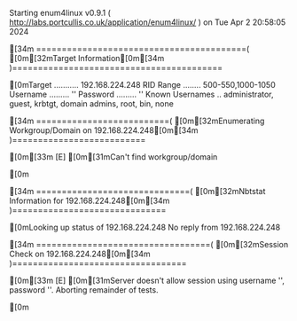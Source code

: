Starting enum4linux v0.9.1 ( http://labs.portcullis.co.uk/application/enum4linux/ ) on Tue Apr  2 20:58:05 2024

[34m =========================================( [0m[32mTarget Information[0m[34m )=========================================

[0mTarget ........... 192.168.224.248
RID Range ........ 500-550,1000-1050
Username ......... ''
Password ......... ''
Known Usernames .. administrator, guest, krbtgt, domain admins, root, bin, none


[34m ==========================( [0m[32mEnumerating Workgroup/Domain on 192.168.224.248[0m[34m )==========================

[0m[33m
[E] [0m[31mCan't find workgroup/domain

[0m

[34m ==============================( [0m[32mNbtstat Information for 192.168.224.248[0m[34m )==============================

[0mLooking up status of 192.168.224.248
No reply from 192.168.224.248

[34m ==================================( [0m[32mSession Check on 192.168.224.248[0m[34m )==================================

[0m[33m
[E] [0m[31mServer doesn't allow session using username '', password ''.  Aborting remainder of tests.

[0m
